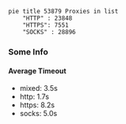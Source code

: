 
```mermaid
pie title 53879 Proxies in list
    "HTTP" : 23848
    "HTTPS": 7551
    "SOCKS" : 28896
```

### Some Info
#### Average Timeout

- mixed: 3.5s
- http: 1.7s
- https: 8.2s
- socks: 5.0s